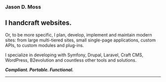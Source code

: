 <link rel="me profile" href="https://mastodon.online/@jasondmoss">

### Jason D. Moss

## I handcraft websites.

Or, to be more specific, I plan, develop, implement and maintain modern sites: from large multi-tiered sites, small single-page applications, custom APIs, to custom modules and plug-ins.

I specialize in developing with Symfony, Drupal, Laravel, Craft CMS, WordPress, B2evolution and countless other tools and solutions.

***Compliant. Portable. Functional.***

---
